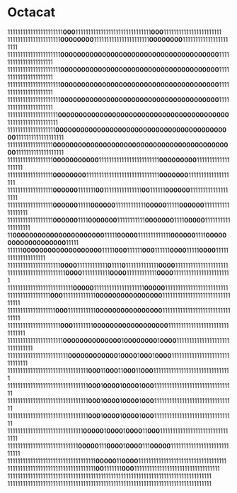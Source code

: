 # Octacat

1111111111111111111111**000**111111111111111111111111111111**000**11111111111111111111111
111111111111111111111**00000000**1111111111111111111111**00000000**1111111111111111111111
111111111111111111111**00000000000000000000000000000000000000**1111111111111111111111
111111111111111111111**00000000000000000000000000000000000000**1111111111111111111111
111111111111111111111**00000000000000000000000000000000000000**1111111111111111111111
111111111111111111111**00000000000000000000000000000000000000**1111111111111111111111
11111111111111111111**00000000000000000000000000000000000000000**11111111111111111111
1111111111111111111**0000000000000000000000000000000000000000000**1111111111111111111
111111111111111111**00000000000000000000000000000000000000000000**1111111111111111111
111111111111111111**00000000000**111111111111111111111111**000000000**1111111111111111111
111111111111111111**00000000**11111111111111111111111111111**0000000**1111111111111111111
111111111111111111**000000**1111111**00**111111111111111**00**111111**000000**1111111111111111111
111111111111111111**000000**11111**000000**111111111111**00000**11111**000000**111111111111111111
111111111111111111**000000**1111**0000000**11111111111**0000000**1111**00000**1111111111111111111
11**0000000000000000000000**11111**00000**1111111111111**000000**1111**0000000000000000000**11111
111111**0000000000000000000**11111**000**111111**000**111111**0000**11111**0000**11111111111111111111
111111111111111111111**0000**111111111111**0**1111**0**1111111111111**0000**111111111111111111111
11111111111111111111111**0000**11111111111**0000**111111111111**0000**11111111111111111111111
11111111111111111111111111**00000**11111111111111111111**00000**1111111111111111111111111
11111111111111111**000**1111111111111**0000000000000000**11111111111111111111111111111111
1111111111111111111**000**11111111111**0000000000000000**11111111111111111111111111111111
111111111111111111111**000**11111111**000000000000000000**1111111111111111111111111111111
1111111111111111111111**00000000000000**1**00000000**1**0000**1111111111111111111111111111111
111111111111111111111111**000000000000**1**0000**1**000**1**0000**1111111111111111111111111111111
11111111111111111111111111111111**000**11**000**11**000**11**000**1111111111111111111111111111111
11111111111111111111111111111111**000**1**0000**1**0000**1**000**11111111111111111111111111111111
11111111111111111111111111111111**000**1**0000**1**0000**1**000**11111111111111111111111111111111
11111111111111111111111111111111**000**1**0000**1**0000**1**000**11111111111111111111111111111111
111111111111111111111111111111**00000**1**0000**1**0000**11**000**1111111111111111111111111111111
1111111111111111111111111111**00000**111**0000**1**0000**111**00000**1111111111111111111111111111
11111111111111111111111111111111111**00000**11**0000**11111111111111111111111111111111111
11111111111111111111111111111111111**00**1111111**000**1111111111111111111111111111111111
111111111111111111111111111111111111111111111111111111111111111111111111111111111
111111111111111111111111111111111111111111111111111111111111111111111111111111111


